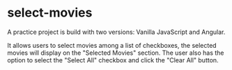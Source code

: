 # select-movies

A practice project is build with two versions: Vanilla JavaScript and Angular.

It allows users to select movies among a list of checkboxes, the selected movies will display on the "Selected Movies" section. The user also has the option to select the "Select All" checkbox and click the "Clear All" button.
